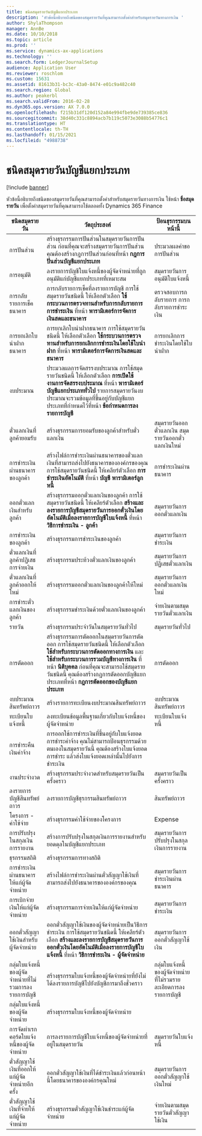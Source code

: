 ```yaml
---
title: ชนิดสมุดรายวันบัญชีแยกประเภท
description: 'หัวข้อนี้อธิบายถึงชนิดของสมุดรายวันที่คุณสามารถตั้งค่าสำหรับสมุดรายวันทางการเงิน '
author: ShylaThompson
manager: AnnBe
ms.date: 10/10/2018
ms.topic: article
ms.prod: ''
ms.service: dynamics-ax-applications
ms.technology: ''
ms.search.form: LedgerJournalSetup
audience: Application User
ms.reviewer: roschlom
ms.custom: 15631
ms.assetid: 81613b31-bc3c-43a0-8474-e01c9a482c40
ms.search.region: Global
ms.author: peakerbl
ms.search.validFrom: 2016-02-28
ms.dyn365.ops.version: AX 7.0.0
ms.openlocfilehash: f215b31df120d152a84e994fbe9de739385ce836
ms.sourcegitcommit: 38d40c331c8894acb7b119c5073e3088b54776c1
ms.translationtype: HT
ms.contentlocale: th-TH
ms.lasthandoff: 01/15/2021
ms.locfileid: "4988738"
---
```

# <a name="ledger-journal-types"></a>ชนิดสมุดรายวันบัญชีแยกประเภท

[!include [banner](../includes/banner.md)]

หัวข้อนี้อธิบายถึงชนิดของสมุดรายวันที่คุณสามารถตั้งค่าสำหรับสมุดรายวันทางการเงิน  ใช้หน้า **ชื่อสมุดรายวัน** เพื่อตั้งค่าสมุดรายวันที่คุณสามารถใช้ตลอดทั้ง Dynamics 365 Finance

| ชนิดสมุดรายวัน                      | วัตถุประสงค์                       | ป้อนธุรกรรมบนหน้านี้                                |
|-----------------------------------|-------------------------------|----------------------------------------------------------------|
| การปันส่วน                        | สร้างธุรกรรมการปันส่วนในสมุดรายวันการปันส่วน ก่อนที่คุณจะสร้างสมุดรายวันการปันส่วน คุณต้องสร้างกฎการปันส่วนก่อนที่หน้า **กฎการปันส่วนบัญชีแยกประเภท**      | ประมวลผลคำขอการปันส่วน             |
| การอนุมัติ                          | ลงรายการบัญชีใบแจ้งหนี้ของผู้จัดจำหน่ายที่ถูกอนุมัติแก่บัญชีแยกประเภทที่เหมาะสม  | สมุดรายวันการอนุมัติใบแจ้งหนี้                                       |
| การกลับรายการเช็คธนาคาร               | การกลับรายการเช็คที่ลงรายการบัญชี การใช้สมุดรายวันชนิดนี้ ให้เลือกตัวเลือก **ใช้กระบวนการตรวจทานสำหรับการกลับรายการการชำระเงิน** ที่หน้า **พารามิเตอร์การจัดการเงินสดและธนาคาร**   | ตรวจสอบการกลับรายการ การกลับรายการชำระเงิน                   |
| การยกเลิกใบนำฝากธนาคาร    | การยกเลิกใบนำฝากธนาคาร การใช้สมุดรายวันชนิดนี้ ให้เลือกตัวเลือก **ใช้กระบวนการตรวจทานสำหรับการยกเลิกการชำระเงินโดยใช้ใบนำฝาก** ที่หน้า **พารามิเตอร์การจัดการเงินสดและธนาคาร**   | การยกเลิกการชำระเงินโดยใช้ใบนำฝาก            |
| งบประมาณ                            | ประมวลผลการจัดสรรงบประมาณ การใช้สมุดรายวันชนิดนี้ ให้เลือกตัวเลือก **การเปิดใช้งานการจัดสรรงบประมาณ** ที่หน้า **พารามิเตอร์บัญชีแยกประเภททั่วไป** รายการสมุดรายวันงบประมาณจะรวมข้อมูลที่ขึ้นอยู่กับบัญชีแยกประเภทที่กำหนดไว้ที่หน้า **ข้อกำหนดการลงรายการบัญชี**                                                        |                                                                |
| ตั๋วแลกเงินที่ลูกค้ายอมรับ  | สร้างธุรกรรมการยอมรับของลูกค้าสำหรับตั๋วแลกเงิน             | สมุดรายวันออกตั๋วแลกเงิน สมุดรายวันออกตั๋วแลกเงินใหม่ |
| การชำระเงินผ่านธนาคารของลูกค้า          | สร้างไฟล์การชำระเงินผ่านธนาคารของตั๋วแลกเงินที่สามารถส่งไปยังธนาคารขององค์กรของคุณ การใช้สมุดรายวันชนิดนี้ ให้เคลียร์ตัวเลือก **การชำระเงินอัตโนมัติ** ที่หน้า **บัญชี** **พารามิเตอร์ลูกหนี้**            | การชำระเงินผ่านธนาคาร                                                     |
| ออกตั๋วแลกเงินสำหรับลูกค้า    | สร้างธุรกรรมออกตั๋วแลกเงินของลูกค้า การใช้สมุดรายวันชนิดนี้ ให้เคลียร์ตัวเลือก **สร้างและลงรายการบัญชีสมุดรายวันการออกตั๋วเงินโดยอัตโนมัติเมื่อลงรายการบัญชีใบแจ้งหนี้** ที่หน้า **วิธีการชำระเงิน - ลูกค้า**   | สมุดรายวันการออกตั๋วแลกเงิน                                  |
| การชำระเงินของลูกค้า                  | สร้างธุรกรรมการชำระเงินของลูกค้า                             | สมุดรายวันการชำระเงิน             |
| ตั๋วแลกเงินที่ลูกค้าปฏิเสธการจ่ายเงิน | สร้างธุรกรรมประท้วงตั๋วแลกเงินของลูกค้า                    | สมุดรายวันการปฏิเสธตั๋วแลกเงิน                               |
| ตั๋วแลกเงินที่ลูกค้าออกให้ใหม่  | สร้างธุรกรรมออกตั๋วแลกเงินของลูกค้าให้ใหม่                     | สมุดรายวันการออกตั๋วแลกเงินใหม่                                |
| การชำระตั๋วแลกเงินของลูกค้า  | สร้างธุรกรรมชำระเงินด้วยตั๋วแลกเงินของลูกค้า                       | จ่ายเงินตามสมุดรายวันตั๋วแลกเงิน                                |
| รายวัน                             | สร้างธุรกรรมประจำวันในสมุดรายวันทั่วไป                          | สมุดรายวันทั่วไป                                                |
| การตัดออก                       | สร้างธุรกรรมการตัดออกในสมุดรายวันการตัดออก การใช้สมุดรายวันชนิดนี้ ให้เลือกตัวเลือก **ใช้สำหรับกระบวนการตัดออกทางการเงิน** และ **ใช้สำหรับกระบวนการรวมบัญชีทางการเงิน** ที่หน้า **นิติบุคคล** ก่อนที่คุณจะสามารถใช้สมุดรายวันชนิดนี้ คุณต้องสร้างกฎการตัดออกบัญชีแยกประเภทที่หน้า **กฎการตัดออกของบัญชีแยกประเภท** | การตัดออก                                                    |
| งบประมาณสินทรัพย์ถาวร                | สร้างรายการทะเบียนงบประมาณสินทรัพย์ถาวร                                                                                                                                                                                                                                                                                                                 | งบประมาณสินทรัพย์ถาวร                                             |
| ทะเบียนใบแจ้งหนี้                  | ลงทะเบียนข้อมูลพื้นฐานเกี่ยวกับใบแจ้งหนี้ของผู้จัดจำหน่าย                                                                                                                                                                                                                                                                                                           | ทะเบียนใบแจ้งหนี้                                               |
| การชำระคืนเงินค่าจ้าง              | การออกใช้การชำระเงินที่ขึ้นอยู่กับใบแจ้งยอดการชำระค่าจ้าง คุณไม่สามารถป้อนธุรกรรมด้วยตนเองในสมุดรายวันนี้ คุณต้องสร้างใบแจ้งยอดการชำระ แล้วส่งใบแจ้งยอดเหล่านั้นไปยังการชำระเงิน                                                                                                                                                              |                                                                |
| งานประจำงวด                          | สร้างธุรกรรมประจำงวดสำหรับสมุดรายวันเป็นครั้งคราว                                                                                                                                                                                                                                                                                                      | สมุดรายวันเป็นครั้งคราว                                              |
| ลงรายการบัญชีสินทรัพย์ถาวร                 | ลงรายการบัญชีธุรกรรมสินทรัพย์ถาวร                                                                                                                                                                                                                                                                                                                              | สินทรัพย์ถาวร                                                   |
| โครงการ - ค่าใช้จ่าย                | สร้างธุรกรรมค่าใช้จ่ายของโครงการ                                                                                                                                                                                                                                                                                                                        | Expense                                                        |
| การปรับปรุงในสกุลเงินการรายงาน     | สร้างการปรับปรุงในสกุลเงินการรายงานสำหรับยอดดุลในบัญชีแยกประเภท               | สมุดรายวันการปรับปรุงในสกุลเงินการรายงาน                         |
| ธุรกรรมสถิติ            | สร้างธุรกรรมการทางสถิติ                                                                                                                                                                                                                                                                                                                            |                                                                |
| การชำระเงินผ่านธนาคารให้แก่ผู้จัดจำหน่าย            | สร้างไฟล์การชำระเงินผ่านตั๋วสัญญาใช้เงินที่สามารถส่งไปยังธนาคารขององค์กรของคุณ                                                                                                                                                                                                                                                                      | สมุดรายวันการชำระเงินผ่านธนาคาร                                             |
| การเบิกจ่ายเงินให้แก่ผู้จัดจำหน่าย               | สร้างธุรกรรมการจ่ายเงินให้แก่ผู้จัดจำหน่าย                                                                                                                                                                                                                                                                                                                    | สมุดรายวันการชำระเงิน                                                |
| ออกตั๋วสัญญาใช้เงินสำหรับผู้จัดจำหน่าย       | ออกตั๋วสัญญาใช้เงินของผู้จัดจำหน่ายเป็นวิธีการชำระเงิน การใช้สมุดรายวันชนิดนี้ ให้เคลียร์ตัวเลือก **สร้างและลงรายการบัญชีสมุดรายวันการออกตั๋วเงินโดยอัตโนมัติเมื่อลงรายการบัญชีใบแจ้งหนี้** ที่หน้า **วิธีการชำระเงิน - ผู้จัดจำหน่าย**                                                                                                                                          | สมุดรายวันการออกตั๋วสัญญาใช้เงิน                                   |
| กลุ่มใบแจ้งหนี้ของผู้จัดจำหน่ายที่ไม่รวมการลงรายการบัญชี | สร้างธุรกรรมใบแจ้งหนี้ของผู้จัดจำหน่ายที่ยังไม่ได้ลงรายการบัญชีไปยังบัญชีการมาถึงชั่วคราว                                                                                                                                                                                                                                                             | กลุ่มใบแจ้งหนี้ของผู้จัดจำหน่ายที่ไม่รวมรายละเอียดการลงรายการบัญชี                  |
| กลุ่มใบแจ้งหนี้ของผู้จัดจำหน่าย               | สร้างธุรกรรมใบแจ้งหนี้ของผู้จัดจำหน่าย                                                                                                                                                                                                                                                                                                                    |                                                                |
| การจัดทำเรกคอร์ดใบแจ้งหนี้ของผู้จัดจำหน่าย          | การลงรายการบัญชีใบแจ้งหนี้ของผู้จัดจำหน่ายที่อยู่ในสมุดรายวัน                                                                                                                                                                                                                                                                                                                 | สมุดรายวันใบแจ้งหนี้                                                |
| ตั๋วสัญญาใช้เงินที่ออกให้แก่ผู้จัดจำหน่ายอีกครั้ง     | ออกตั๋วสัญญาใช้เงินที่ได้ชำระเงินแล้วก่อนหน้านี้โดยธนาคารขององค์กรคุณใหม่                                                                                                                                                                                                                                                                      | สมุดรายวันการออกตั๋วสัญญาใช้เงินใหม่                                 |
| ตั๋วสัญญาใช้เงินที่จ่ายให้แก่ผู้จัดจำหน่าย     | สร้างธุรกรรมตั๋วสัญญาใช้เงินชำระแก่ผู้จัดจำหน่าย                                                                                                                                                                                                                                                                                                          | จ่ายเงินตามสมุดรายวันตั๋วสัญญาใช้เงิน                                 |





